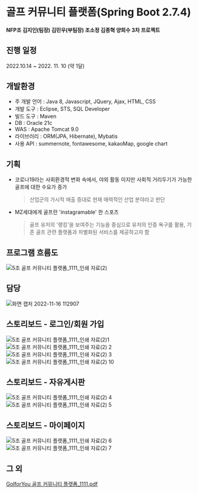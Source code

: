 # 골프 커뮤니티 플랫폼(Spring Boot 2.7.4)
#### NFP조 김지인(팀장) 김민우(부팀장) 조소정 김종혁 양희수 3차 프로젝트

## 진행 일정 
2022.10.14 ~ 2022. 11. 10 (약 1달)

## 개발환경 
- 주 개발 언어 : Java 8, Javascript, JQuery, Ajax, HTML, CSS
- 개발 도구 : Eclipse, STS, SQL Developer
- 빌드 도구 : Maven 
- DB : Oracle 21c
- WAS : Apache Tomcat 9.0
- 라이브러리 : ORM(JPA, Hibernate), Mybatis
- 사용 API : summernote, fontawesome, kakaoMap, google chart 

## 기획 
- 코로나19라는 사회환경적 변화 속에서, 야외 활동 이지만 사회적 거리두기가 가능한 골프에 대한 수요가 증가 
  > 산업군의 가시적 매출 증대로 현재 매력적인 산업 분야라고 판단
- MZ세대에게 골프란 'instagramable' 한 스포츠
  > 골프 유저의 '랭킹'을 보여주는 기능을 중심으로 유저의 인증 욕구를 활용, 기존 골프 관련 플랫폼과 차별화된 서비스를 제공하고자 함
  
## 프로그램 흐름도 
![5조 골프 커뮤니티 플랫폼_1111_인쇄 자료(2) ](https://user-images.githubusercontent.com/107861610/202067211-a3751daf-5800-4aaa-89e2-4c05638a5c43.jpg)

## 담당
![화면 캡처 2022-11-16 112907](https://user-images.githubusercontent.com/107861610/202069016-58bf5f4d-da60-4721-97ef-1f87516eb9e2.png)

## 스토리보드 - 로그인/회원 가입
![5조 골프 커뮤니티 플랫폼_1111_인쇄 자료(2)1 ](https://user-images.githubusercontent.com/107861610/202067538-1b190d6e-4855-4d66-8f31-d02c96477f07.jpg)
![5조 골프 커뮤니티 플랫폼_1111_인쇄 자료(2) 2 ](https://user-images.githubusercontent.com/107861610/202067568-ce7e3f43-30c1-4dfb-b4e2-3588f2cf2d0f.jpg)
![5조 골프 커뮤니티 플랫폼_1111_인쇄 자료(2) 3](https://user-images.githubusercontent.com/107861610/202067645-8383231b-8e83-436e-ad92-f794518df85a.jpg)
![5조 골프 커뮤니티 플랫폼_1111_인쇄 자료(2) 10](https://user-images.githubusercontent.com/107861610/202067833-0c13a73c-8238-4a7a-97d0-948d76b3e568.jpg)

## 스토리보드 - 자유게시판
![5조 골프 커뮤니티 플랫폼_1111_인쇄 자료(2) 4](https://user-images.githubusercontent.com/107861610/202068294-83bb5042-d9a6-43b3-9aa0-0810621ff8c4.jpg)
![5조 골프 커뮤니티 플랫폼_1111_인쇄 자료(2) 5 ](https://user-images.githubusercontent.com/107861610/202068301-e5b9533e-6a8e-472b-9492-2708b29868e8.jpg)

## 스토리보드 - 마이페이지
![5조 골프 커뮤니티 플랫폼_1111_인쇄 자료(2) 6 ](https://user-images.githubusercontent.com/107861610/202068390-650070b2-ee36-4814-8a0c-b881018b4330.jpg)
![5조 골프 커뮤니티 플랫폼_1111_인쇄 자료(2) 7](https://user-images.githubusercontent.com/107861610/202068393-ce1599a5-2064-4424-a789-d4fe87f3c02d.jpg)


## 그 외 
[GolforYou 골프 커뮤니티 플랫폼_1111.pdf](https://github.com/amazingkj/amazingkj/files/10017607/GolforYou._1111.pdf)
